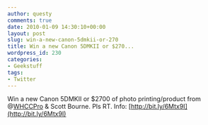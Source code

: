 ```yaml
---
author: questy
comments: true
date: 2010-01-09 14:30:10+00:00
layout: post
slug: win-a-new-canon-5dmkii-or-270
title: Win a new Canon 5DMKII or $270...
wordpress_id: 230
categories:
- Geekstuff
tags:
- Twitter
---
```


Win a new Canon 5DMKII or $2700 of photo printing/product from @[WHCCPro](http://twitter.com/WHCCPro) & Scott Bourne. Pls RT. Info: [http://bit.ly/6Mtx9I](http://bit.ly/6Mtx9I)

